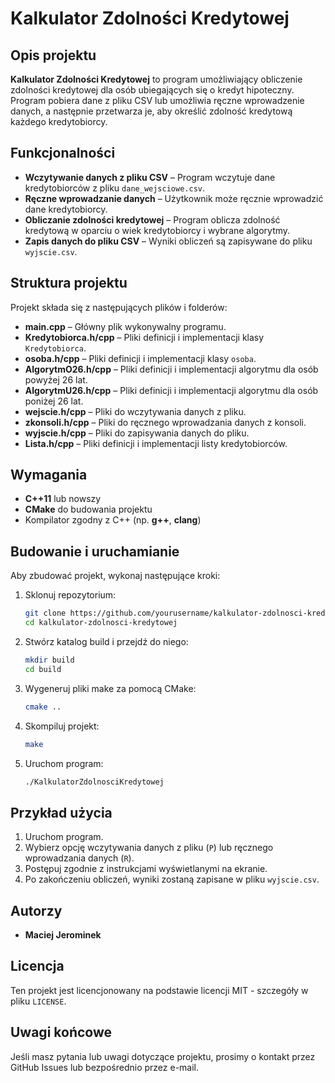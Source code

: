 
# Kalkulator Zdolności Kredytowej

## Opis projektu

**Kalkulator Zdolności Kredytowej** to program umożliwiający obliczenie zdolności kredytowej dla osób ubiegających się o kredyt hipoteczny. Program pobiera dane z pliku CSV lub umożliwia ręczne wprowadzenie danych, a następnie przetwarza je, aby określić zdolność kredytową każdego kredytobiorcy.

## Funkcjonalności

- **Wczytywanie danych z pliku CSV** – Program wczytuje dane kredytobiorców z pliku `dane_wejsciowe.csv`.
- **Ręczne wprowadzanie danych** – Użytkownik może ręcznie wprowadzić dane kredytobiorcy.
- **Obliczanie zdolności kredytowej** – Program oblicza zdolność kredytową w oparciu o wiek kredytobiorcy i wybrane algorytmy.
- **Zapis danych do pliku CSV** – Wyniki obliczeń są zapisywane do pliku `wyjscie.csv`.

## Struktura projektu

Projekt składa się z następujących plików i folderów:

- **main.cpp** – Główny plik wykonywalny programu.
- **Kredytobiorca.h/cpp** – Pliki definicji i implementacji klasy `Kredytobiorca`.
- **osoba.h/cpp** – Pliki definicji i implementacji klasy `osoba`.
- **AlgorytmO26.h/cpp** – Pliki definicji i implementacji algorytmu dla osób powyżej 26 lat.
- **AlgorytmU26.h/cpp** – Pliki definicji i implementacji algorytmu dla osób poniżej 26 lat.
- **wejscie.h/cpp** – Pliki do wczytywania danych z pliku.
- **zkonsoli.h/cpp** – Pliki do ręcznego wprowadzania danych z konsoli.
- **wyjscie.h/cpp** – Pliki do zapisywania danych do pliku.
- **Lista.h/cpp** – Pliki definicji i implementacji listy kredytobiorców.

## Wymagania

- **C++11** lub nowszy
- **CMake** do budowania projektu
- Kompilator zgodny z C++ (np. **g++**, **clang**)

## Budowanie i uruchamianie

Aby zbudować projekt, wykonaj następujące kroki:

1. Sklonuj repozytorium:
    ```sh
    git clone https://github.com/yourusername/kalkulator-zdolnosci-kredytowej.git
    cd kalkulator-zdolnosci-kredytowej
    ```

2. Stwórz katalog build i przejdź do niego:
    ```sh
    mkdir build
    cd build
    ```

3. Wygeneruj pliki make za pomocą CMake:
    ```sh
    cmake ..
    ```

4. Skompiluj projekt:
    ```sh
    make
    ```

5. Uruchom program:
    ```sh
    ./KalkulatorZdolnosciKredytowej
    ```

## Przykład użycia

1. Uruchom program.
2. Wybierz opcję wczytywania danych z pliku (`P`) lub ręcznego wprowadzania danych (`R`).
3. Postępuj zgodnie z instrukcjami wyświetlanymi na ekranie.
4. Po zakończeniu obliczeń, wyniki zostaną zapisane w pliku `wyjscie.csv`.

## Autorzy

- **Maciej Jerominek** 

## Licencja

Ten projekt jest licencjonowany na podstawie licencji MIT - szczegóły w pliku `LICENSE`.

## Uwagi końcowe

Jeśli masz pytania lub uwagi dotyczące projektu, prosimy o kontakt przez GitHub Issues lub bezpośrednio przez e-mail.

